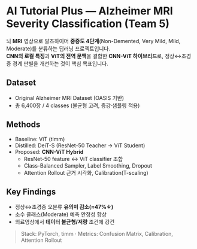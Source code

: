 # AI Tutorial Plus — Alzheimer MRI Severity Classification (Team 5)

뇌 **MRI** 영상으로 알츠하이머 **중증도 4단계**(Non-Demented, Very Mild, Mild, Moderate)를 분류하는 딥러닝 프로젝트입니다.  
**CNN의 로컬 특징**과 **ViT의 전역 문맥**을 결합한 **CNN-ViT 하이브리드**로, 정상↔초경증 경계 판별을 개선하는 것이 핵심 목표입니다.

## Dataset
- Original Alzheimer MRI Dataset (OASIS 기반)
- 총 6,400장 / 4 classes (불균형 고려, 증강·샘플링 적용)

## Methods
- Baseline: ViT (timm)
- Distilled: DeiT-S (ResNet-50 Teacher → ViT Student)
- Proposed: **CNN-ViT Hybrid**
  - ResNet-50 feature ↔ ViT classifier 조합
  - Class-Balanced Sampler, Label Smoothing, Dropout
  - Attention Rollout 근거 시각화, Calibration(T-scaling)

## Key Findings
- 정상↔초경증 오분류 **유의미 감소(≈47%↓)**  
- 소수 클래스(Moderate) 예측 안정성 향상  
- 의료영상에서 **데이터 불균형/저량** 조건에 강건

> Stack: PyTorch, timm · Metrics: Confusion Matrix, Calibration, Attention Rollout
